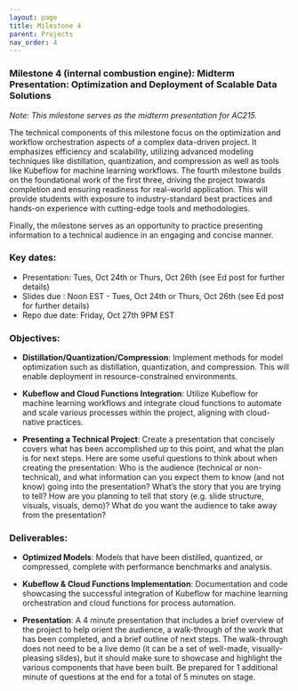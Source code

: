 ```yaml
---
layout: page
title: Milestone 4
parent: Projects
nav_order: 4
---
```

### Milestone 4 (internal combustion engine): Midterm Presentation:  Optimization and Deployment of Scalable Data Solutions

*Note: This milestone serves as the midterm presentation for AC215.*


The technical components of this milestone focus on the optimization and workflow orchestration aspects of a complex data-driven project. It emphasizes efficiency and scalability, utilizing advanced modeling techniques like distillation, quantization, and compression as well as tools like Kubeflow for machine learning workflows. The fourth milestone builds on the foundational work of the first three, driving the project towards completion and ensuring readiness for real-world application. This will provide students with exposure to industry-standard best practices and hands-on experience with cutting-edge tools and methodologies.

Finally, the milestone serves as an opportunity to practice presenting information to a technical audience in an engaging and concise manner. 

### Key dates:

- Presentation: Tues, Oct 24th or Thurs, Oct 26th (see Ed post for further details)
- Slides due : Noon EST - Tues, Oct 24th or Thurs, Oct 26th (see Ed post for further details)
- Repo due date: Friday, Oct 27th 9PM EST


### Objectives:

- **Distillation/Quantization/Compression**: Implement methods for model optimization such as distillation, quantization, and compression. This will enable deployment in resource-constrained environments.

- **Kubeflow and Cloud Functions Integration**: Utilize Kubeflow for machine learning workflows and integrate cloud functions to automate and scale various processes within the project, aligning with cloud-native practices.

- **Presenting a Technical Project**: Create a presentation that concisely covers what has been accomplished up to this point, and what the plan is for next steps. Here are some useful questions to think about when creating the presentation: Who is the audience (technical or non-technical), and what information can you expect them to know (and not know) going into the presentation? What’s the story that you are trying to tell? How are you planning to tell that story (e.g. slide structure, visuals, visuals, demo)? What do you want the audience to take away from the presentation?

### Deliverables:

- **Optimized Models**: Models that have been distilled, quantized, or compressed, complete with performance benchmarks and analysis.

- **Kubeflow & Cloud Functions Implementation**: Documentation and code showcasing the successful integration of Kubeflow for machine learning orchestration and cloud functions for process automation.

- **Presentation**: A 4 minute presentation that includes a brief overview of the project to help orient the audience, a walk-through of the work that has been completed, and a brief outline of next steps. The walk-through does not need to be a live demo (it can be a set of well-made, visually-pleasing slides), but it should make sure to showcase and highlight the various components that have been built. Be prepared for 1 additional minute of questions at the end for a total of 5 minutes on stage.
